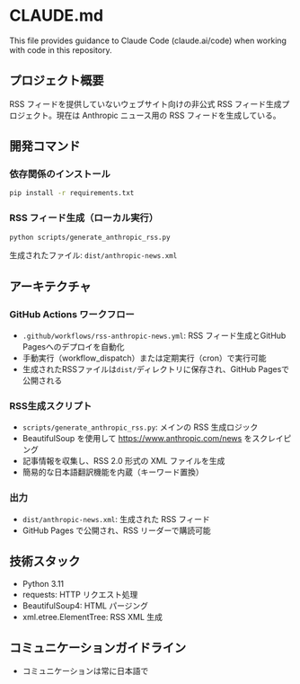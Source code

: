 # CLAUDE.md

This file provides guidance to Claude Code (claude.ai/code) when working with code in this repository.

## プロジェクト概要

RSS フィードを提供していないウェブサイト向けの非公式 RSS フィード生成プロジェクト。現在は Anthropic ニュース用の RSS フィードを生成している。

## 開発コマンド

### 依存関係のインストール
```bash
pip install -r requirements.txt
```

### RSS フィード生成（ローカル実行）
```bash
python scripts/generate_anthropic_rss.py
```
生成されたファイル: `dist/anthropic-news.xml`

## アーキテクチャ

### GitHub Actions ワークフロー
- `.github/workflows/rss-anthropic-news.yml`: RSS フィード生成とGitHub Pagesへのデプロイを自動化
- 手動実行（workflow_dispatch）または定期実行（cron）で実行可能
- 生成されたRSSファイルは`dist/`ディレクトリに保存され、GitHub Pagesで公開される

### RSS生成スクリプト
- `scripts/generate_anthropic_rss.py`: メインの RSS 生成ロジック
- BeautifulSoup を使用して https://www.anthropic.com/news をスクレイピング
- 記事情報を収集し、RSS 2.0 形式の XML ファイルを生成
- 簡易的な日本語翻訳機能を内蔵（キーワード置換）

### 出力
- `dist/anthropic-news.xml`: 生成された RSS フィード
- GitHub Pages で公開され、RSS リーダーで購読可能

## 技術スタック
- Python 3.11
- requests: HTTP リクエスト処理
- BeautifulSoup4: HTML パージング
- xml.etree.ElementTree: RSS XML 生成

## コミュニケーションガイドライン
- コミュニケーションは常に日本語で
